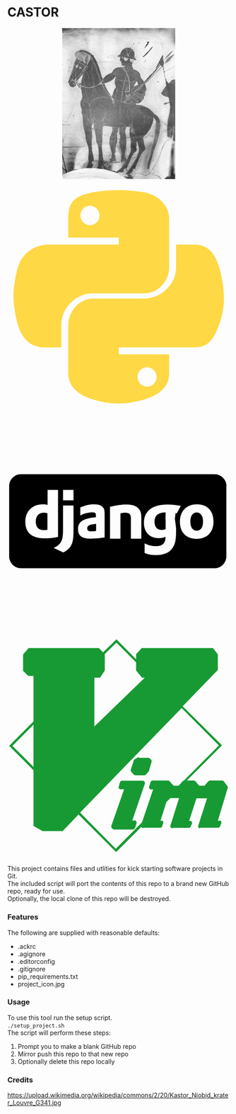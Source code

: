 # CASTOR
<p align="center">
    <img src="https://github.com/thetomcraig/CASTOR/blob/master/project_icon.jpg" width="256" align="middle">
</p>  


<svg viewBox="0 0 128 128">
<path fill="#FFD845" d="M49.33 62h29.159c8.117 0 14.511-6.868 14.511-15.019v-27.798c0-7.912-6.632-13.856-14.555-15.176-5.014-.835-10.195-1.215-15.187-1.191-4.99.023-9.612.448-13.805 1.191-12.355 2.181-14.453 6.751-14.453 15.176v10.817h29v4h-40.224000000000004c-8.484 0-15.914 5.108-18.237 14.811-2.681 11.12-2.8 17.919 0 29.53 2.075 8.642 7.03 14.659 15.515 14.659h9.946v-13.048c0-9.637 8.428-17.952 18.33-17.952zm-1.838-39.11c-3.026 0-5.478-2.479-5.478-5.545 0-3.079 2.451-5.581 5.478-5.581 3.015 0 5.479 2.502 5.479 5.581-.001 3.066-2.465 5.545-5.479 5.545zM122.281 48.811c-2.098-8.448-6.103-14.811-14.599-14.811h-10.682v12.981c0 10.05-8.794 18.019-18.511 18.019h-29.159c-7.988 0-14.33 7.326-14.33 15.326v27.8c0 7.91 6.745 12.564 14.462 14.834 9.242 2.717 17.994 3.208 29.051 0 7.349-2.129 14.487-6.411 14.487-14.834v-11.126h-29v-4h43.682c8.484 0 11.647-5.776 14.599-14.66 3.047-9.145 2.916-17.799 0-29.529zm-41.955 55.606c3.027 0 5.479 2.479 5.479 5.547 0 3.076-2.451 5.579-5.479 5.579-3.015 0-5.478-2.502-5.478-5.579 0-3.068 2.463-5.547 5.478-5.547z"></path>
</svg>
<svg viewBox="0 0 128 128">
<path d="M90.9 61.6l.1-2v-.6h-.8c-1.2 0-2.5.3-3.4.9-1.4.8-2.2 2.3-2.2 4.4 0 3 1.5 4.7 4.1 4.7.8 0 1.3-.1 2.3-.4v-4.3l-.1-2.7zM16.3 64.2c0 3.2 1.6 4.9 4.7 4.9.7 0 1 0 2-.2v-9.5c-1-.2-1.2-.3-2-.3-3 0-4.7 1.9-4.7 5.1zM45.9 68.1c0 1.2.7 1.7 2.3 1.7.9 0 1.8-.1 2.8-.3v-4c-4 .4-5.1 1-5.1 2.6zM108.9 59c-2.3 0-3.7 1.9-3.7 5.2 0 3.3 1.3 5.2 3.7 5.2 2.3 0 3.6-1.9 3.6-5.2 0-3.2-1.3-5.2-3.6-5.2zM126 43.9c0-3.8-3.1-6.9-6.9-6.9h-111.2c-3.8 0-6.9 3.1-6.9 6.9v40.1c0 3.9 3.1 7 6.9 7h111.1c3.8 0 6.9-3.1 6.9-6.9v-40.2zm-115.7 20.4c0-6 4-10 10.2-10 1 0 1.6.1 2.6.3v-8.6h6v27c-3 .6-5.3.8-7.7.8-7.3 0-11.1-3.2-11.1-9.5zm27.7 4.2c0 4.7-.2 7-1.2 9-1 1.9-2.1 3.1-4.7 4.4l-5.5-2.6c2.6-1.2 3.7-2.3 4.5-4 .8-1.7.9-3.7.9-8.8v-11.5h6v13.5zm0-16.5h-6v-6h6v6zm18 21.3c-2 .4-5.8.7-8.3.7-5 0-7.1-1.7-7.1-5.6 0-4.2 3.3-6.1 10.3-6.7v-1.3c0-1.1-.5-1.5-2-1.5-2.2 0-5 .6-7 1.8v-4.6c3-1.2 5.1-1.8 7.8-1.8 3 0 4.8.8 5.7 2.4.5.9.5 2 .5 4.5v12.1zm21 .7h-6v-11.8c0-2.3-1-3.1-3.1-3.1-.8 0-1.9.1-2.9.4v14.5h-6v-18.3c4-.9 6.5-1.3 9.4-1.3 3 0 5.4.7 6.7 2 1.3 1.3 1.9 2.6 1.9 5.6v12zm19.3-11.6.7 5.6v1.7c0 5.1-.6 7.5-1.9 9.4-1.8 2.9-5.1 4.3-9.7 4.3-2.3 0-4.5-.3-6.5-1.2v-5.5c2 1.1 4.2 1.6 6.4 1.6 3.9 0 5.6-1.6 5.6-5.3v-.1c-1 .6-2.4.8-3.9.8-5.2 0-8.5-3.4-8.5-8.8 0-6.7 4.9-10.5 13.5-10.5 2.5 0 4.9.3 7.7.8l-2.3 4.3c-1.6-.3 1.3 0-.7-.2m12.1 14.8c-5.9 0-9.6-3.7-9.6-9.7 0-6.2 3.8-10.1 9.8-10.1 5.9 0 9.5 3.7 9.5 9.8.1 6.1-3.7 10-9.7 10z"></path>
</svg>
<svg viewBox="0 0 128 128">
<path fill="#179A33" d="M72.6 80.5c.2.2.6.5.9.5h5.3c.3 0 .7-.3.9-.5l1.4-1.5c.2-.2.3-.4.3-.6l1.5-5.1c.1-.5 0-1-.3-1.3l-1.1-.9c-.2-.2-.6-.1-.9-.1h-4.8l-.2-.2-.1-.1c-.2 0-.4-.1-.6.1l-1.9 1.2c-.2 0-.3.5-.4.7l-1.6 4.9c-.2.5-.1 1.1.3 1.5l1.3 1.4zM73.4 106.9l-.4.1h-1.2l7.2-21.1c.2-.7-.1-1.5-.8-1.7l-.4-.1h-12.1c-.5.1-.9.5-1 1l-.7 2.5c-.2.7.3 1.3 1 1.5l.3-.1h1.8l-7.3 20.9c-.2.7.1 1.6.8 1.9l.4.3h11.2c.6 0 1.1-.5 1.3-1.1l.7-2.4c.3-.7-.1-1.5-.8-1.7zM126.5 87.2l-1.9-2.5v-.1c-.3-.3-.6-.6-1-.6h-7.2c-.4 0-.7.4-1 .6l-2 2.4h-3.1l-2.1-2.4v-.1c-.2-.3-.6-.5-1-.5h-4l20.2-20.2-22.6-22.4 20.2-20.8v-9l-2.8-3.6h-40.9l-3.3 3.5v2.9l-11.3-11.4-7.7 7.5-2.4-2.5h-40.4l-3.2 3.7v9.4l3 2.9h3v26.1l-14 14 14 14v32l5.2 2.9h11.6l9.1-9.5 21.6 21.6 14.5-14.5c.1.4.4.5.9.7l.4-.2h9.4c.6 0 1.1-.1 1.2-.6l.7-2c.2-.7-.1-1.3-.8-1.5l-.4.1h-.4l3.4-10.7 2.3-2.3h5l-5 15.9c-.2.7.2 1.1.9 1.4l.4-.2h9.1c.5 0 1-.1 1.2-.6l.8-1.8c.3-.7-.1-1.3-.7-1.6-.1-.1-.3 0-.5 0h-.4l4.2-13h6.1l-5.1 15.9c-.2.7.2 1.1.9 1.3l.4-.3h10c.5 0 1-.1 1.2-.6l.8-2c.3-.7-.1-1.3-.8-1.5-.1-.1-.3.1-.5.1h-.7l5.6-18.5c.2-.5.1-1.1-.1-1.4zm-63.8-82.3l11.3 11.3v4.7l3.4 4.1h1.6l-29 28v-28h3.3l2.7-4.2v-8.9l-.2-.3 6.9-6.7zm-59.8 59.2l12.1-12.1v24.2l-12.1-12.1zm38.9 38.3l58.4-60 21.4 21.5-20.2 20.2h-.1c-.3.1-.5.3-.7.5l-2.1 2.4h-2.9l-2.2-2.4c-.2-.3-.6-.6-1-.6h-8.8c-.6 0-1.1.4-1.3 1l-.8 2.5c-.2.7.1 1.3.8 1.6h1.5l-6.4 18.9-15.1 15.2-20.5-20.8z"></path>
</svg>


This project contains files and utlities for kick starting software projects in Git.  
The included script will port the contents of this repo to a brand new GitHub repo, ready for use.  
Optionally, the local clone of this repo will be destroyed.  


### Features
The following are supplied with reasonable defaults:
  * .ackrc
  * .agignore
  * .editorconfig
  * .gitignore
  * pip_requirements.txt
  * project_icon.jpg

### Usage  
To use this tool run the setup script.  
`./setup_project.sh`  
The script will perform these steps:
  1. Prompt you to make a blank GitHub repo
  2. Mirror push this repo to that new repo
  3. Optionally delete this repo locally

### Credits
https://upload.wikimedia.org/wikipedia/commons/2/20/Kastor_Niobid_krater_Louvre_G341.jpg
